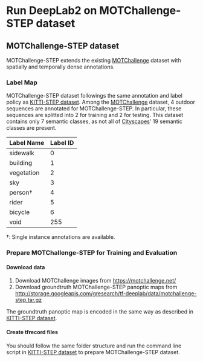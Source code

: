 # Run DeepLab2 on MOTChallenge-STEP dataset

## MOTChallenge-STEP dataset

MOTChallenge-STEP extends the existing [MOTChallenge](https://motchallenge.net/)
dataset with spatially and temporally dense annotations.

### Label Map

MOTChallenge-STEP dataset followings the same annotation and label policy as
[KITTI-STEP dataset](./kitti_step.md). Among the
[MOTChallenge](https://motchallenge.net/) dataset, 4 outdoor sequences are
annotated for MOTChallenge-STEP. In particular, these sequences are splitted
into 2 for training and 2 for testing. This dataset contains only 7 semantic
classes, as not all of
[Cityscapes](https://www.cityscapes-dataset.com/dataset-overview/#class-definitions)'
19 semantic classes are present.

Label Name     | Label ID
-------------- | --------
sidewalk       | 0
building       | 1
vegetation     | 2
sky            | 3
person&dagger; | 4
rider          | 5
bicycle        | 6
void           | 255

&dagger;: Single instance annotations are available.

### Prepare MOTChallenge-STEP for Training and Evaluation

#### Download data

1.  Download MOTChallenge images from https://motchallenge.net/
2.  Download groundtruth MOTChallenge-STEP panoptic maps from
    http://storage.googleapis.com/gresearch/tf-deeplab/data/motchallenge-step.tar.gz

The groundtruth panoptic map is encoded in the same way as described in
[KITTI-STEP dataset](./kitti_step.md).

#### Create tfrecord files

You should follow the same folder structure and run the command line script in
[KITTI-STEP dataset](./kitti_step.md) to prepare MOTChallenge-STEP dataset.
